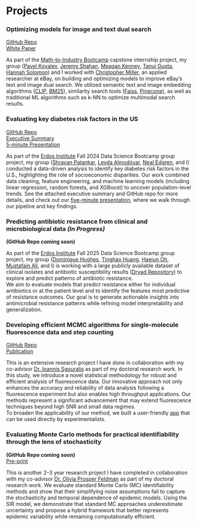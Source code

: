 # Projects

### Optimizing models for image and text dual search

[GitHub Repo](https://github.com/cmattamira/VisualSearch)  
[White Paper](https://cmattamira.github.io/files/Multimodal%20Search%20in%20eCommerce%20White%20Paper.pdf)

As part of the [Math-to-Industry Bootcamp](https://cse.umn.edu/ima/events/math-industry-boot-camp-viii) capstone internship project, my group ([Pavel Kovalev](https://www.linkedin.com/in/pvl-kovalev/), [Jeremy Shahan](https://www.linkedin.com/in/jeremy-shahan/), [Meagan Kenney](https://www.linkedin.com/in/meagan-kenney-544056266/), [Tanuj Gupta](https://sites.google.com/tamu.edu/tanujgupta), [Hannah Solomon](https://www.linkedin.com/in/hannah-solomon-197464284/)) and I worked with [Christopher Miller](https://www.linkedin.com/in/christopher-miller-a0323a77/), an applied researcher at eBay, on building and optimizing models to improve eBay’s text and image dual search. We utilized semantic text and image embedding algorithms ([CLIP](https://openai.com/index/clip/), [BM25](https://learn.microsoft.com/en-us/azure/search/index-similarity-and-scoring)), similarity search tools ([Faiss](https://ai.meta.com/tools/faiss/), [Pinecone](https://www.pinecone.io/)), as well as traditional ML algorithms such as k-NN to optimize multimodal search results.


### Evaluating key diabetes risk factors in the US

[GitHub Repo](https://github.com/cmattamira/Health-Insights)  
[Executive Summary](https://cmattamira.github.io/files/Executive_Summary_Diabetes.pdf)  
[5-minute Presentation](https://www.erdosinstitute.org/certificates/fall-2024/data-science-boot-camp/chiara-mattamira)

As part of the [Erdos Institute](https://www.erdosinstitute.org/) Fall 2024 Data Science Bootcamp group project, my group ([Shravan Patankar](https://www.linkedin.com/in/shravan-patankar/), [Leyda Almodóvar](https://www.linkedin.com/in/leyda-almod%C3%B3var-vel%C3%A1zquez-phd-66366335/), [Neal Edgren](https://www.linkedin.com/in/neal-edgren-204011112/), and I) conducted a data-driven analysis to identify key diabetes risk factors in the U.S., highlighting the role of socioeconomic disparities. Our work combined data cleaning, feature engineering, and machine learning models (including linear regression, random forests, and XGBoost) to uncover population-level trends. See the attached executive summary and GitHub repo for more details, and check out our [five-minute presentation](https://www.erdosinstitute.org/certificates/fall-2024/data-science-boot-camp/chiara-mattamira), where we walk through our pipeline and key findings. 


### Predicting antibiotic resistance from clinical and microbiological data *(In Progress)*

**(GitHub Repo coming soon)**  

As part of the [Erdos Institute](https://www.erdosinstitute.org/) Fall 2025 Data Science Bootcamp group project, my group ([Dominique Hughes](https://www.linkedin.com/in/dominique-hughes-896099329/), [Tinghao Huang](https://www.linkedin.com/in/tinghao-huang-0ba743247/), [Haejun Oh](https://www.linkedin.com/in/haejunoh/), [Mustafain Ali](https://www.linkedin.com/in/alimustafain/), and I) is working with a large publicly available dataset of clinical isolates and antibiotic susceptibility results ([Dryad Repository](https://datadryad.org/dataset/doi:10.5061/dryad.jq2bvq8kp)) to explore and predict patterns of antibiotic resistance.  
We aim to evaluate models that predict resistance either for individual antibiotics or at the patient level and to identify the features most predictive of resistance outcomes. Our goal is to generate actionable insights into antimicrobial resistance patterns while refining model interpretability and generalization.


### Developing efficient MCMC algorithms for single-molecule fluorescence data and step counting

[GitHub Repo](https://github.com/sgouralis-research-group/step_finder)  
[Publication](https://www.sciencedirect.com/science/article/abs/pii/S0006349525005260)

This is an extensive research project I have done in collaboration with my co-advisor [Dr. Ioannis Sgouralis](https://math.utk.edu/labs/sgouralis/) as part of my doctoral research work. In this study, we introduce a novel statistical methodology for robust and efficient analysis of fluorescence data. Our innovative approach not only enhances the accuracy and reliability of data analysis following a fluorescence experiment but also enables high throughput applications. Our methods represent a significant advancement that may extend fluorescence techniques beyond high SNR and small data regimes.  
To broaden the applicability of our method, we built a user-friendly [app](https://github.com/sgouralis-research-group/step_finder) that can be used directly by experimentalists. 


### Evaluating Monte Carlo methods for practical identifiability through the lens of stochasticity 

**(GitHub Repo coming soon)**  
[Pre-print](https://arxiv.org/abs/2509.26577)

This is another 2–3 year research project I have completed in collaboration with my co-advisor [Dr. Olivia Prosper Feldman](https://www.linkedin.com/in/olivia-prosper-feldman-19203332/?trk=public_post-text) as part of my doctoral research work. We evaluate standard Monte Carlo (MC) identifiability methods and show that their simplifying noise assumptions fail to capture the stochasticity and temporal dependence of epidemic models. Using the SIR model, we demonstrate that standard MC approaches underestimate uncertainty and propose a hybrid framework that better represents epidemic variability while remaining computationally efficient.

